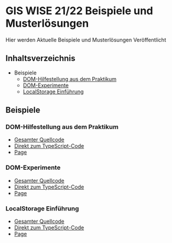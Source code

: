 # GIS WISE 21/22 Beispiele und Musterlösungen
 Hier werden Aktuelle Beispiele und Musterlösungen Veröffentlicht
 
## Inhaltsverzeichnis
* Beispiele
   * [DOM-Hilfestellung aus dem Praktikum](https://github.com/PhilippOesch/GIS-Beispiele-und-Musterloesungen#dom-hilfestellung-aus-dem-praktikum)
   * [DOM-Experimente](https://github.com/PhilippOesch/GIS-Beispiele-und-Musterloesungen#dom-experimente)
   * [LocalStorage Einführung](https://github.com/PhilippOesch/GIS-Beispiele-und-Musterloesungen#localstorage-einf%C3%BChrung)

## Beispiele
### DOM-Hilfestellung aus dem Praktikum
* [Gesamter Quellcode](https://github.com/PhilippOesch/GIS-Beispiele-und-Musterl-sungen/tree/main/DOM-Hilfestellung)
* [Direkt zum TypeScript-Code](https://github.com/PhilippOesch/GIS-Beispiele-und-Musterl-sungen/tree/main/DOM-Hilfestellung/scripts.ts)
* [Page](https://philippoesch.github.io/GIS-Beispiele-und-Musterloesungen/DOM-Hilfestellung/)
### DOM-Experimente
* [Gesamter Quellcode](https://github.com/PhilippOesch/GIS-Beispiele-und-Musterl-sungen/tree/main/GIS-DOM-Experimente)
* [Direkt zum TypeScript-Code](https://github.com/PhilippOesch/GIS-Beispiele-und-Musterl-sungen/tree/main/GIS-DOM-Experimente/script.ts)
* [Page](https://philippoesch.github.io/GIS-Beispiele-und-Musterloesungen/GIS-DOM-Experimente/)
### LocalStorage Einführung
* [Gesamter Quellcode](https://github.com/PhilippOesch/GIS-Beispiele-und-Musterloesungen/tree/main/LocalStorage%20Hilfestellung)
* [Direkt zum TypeScript-Code](https://github.com/PhilippOesch/GIS-Beispiele-und-Musterloesungen/tree/main/LocalStorage%20Hilfestellung/script.ts)
* [Page](https://philippoesch.github.io/GIS-Beispiele-und-Musterloesungen/LocalStorage%20Hilfestellung/)
